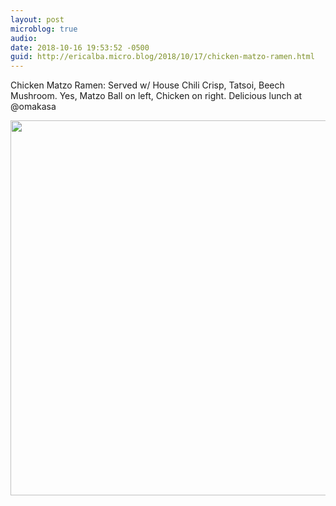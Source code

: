```yaml
---
layout: post
microblog: true
audio: 
date: 2018-10-16 19:53:52 -0500
guid: http://ericalba.micro.blog/2018/10/17/chicken-matzo-ramen.html
---
```

Chicken Matzo Ramen: Served w/ House Chili Crisp, Tatsoi, Beech Mushroom. Yes, Matzo Ball on left, Chicken on right. 
Delicious lunch at @omakasa

<img src="http://micro.ericalba.com/uploads/2018/7ef1e71eab.jpg" width="600" height="600" />
